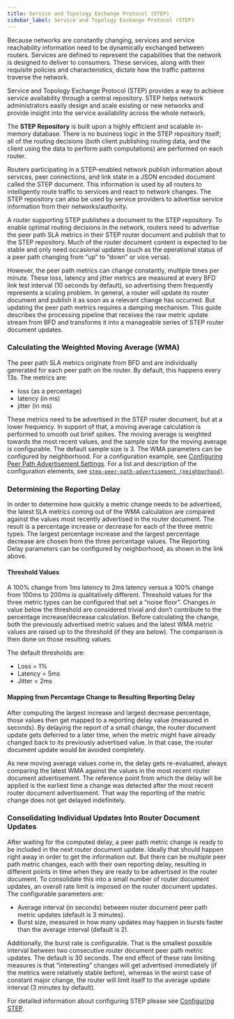 ```yaml
---
title: Service and Topology Exchange Protocol (STEP)
sidebar_label: Service and Topology Exchange Protocol (STEP)
---
```


Because networks are constantly changing, services and service reachability information need to be dynamically exchanged between routers. Services are defined to represent the capabilities that the network is designed to deliver to consumers. These services, along with their requisite policies and characteristics, dictate how the traffic patterns traverse the network. 

Service and Topology Exchange Protocol (STEP) provides a way to achieve service availability through a central repository. STEP helps network administrators easily design and scale existing or new networks and provide insight into the service availability across the whole network.

The **STEP Repository** is built upon a highly efficient and scalable in-memory database. There is no business logic in the STEP repository itself; all of the routing decisions (both client publishing routing data, and the client using the data to perform path computations) are performed on each router.

Routers participating in a STEP-enabled network publish information about services, peer connections, and link state in a JSON encoded document called the STEP document. This information is used by all routers to intelligently route traffic to services and react to network changes. The STEP repository can also be used by service providers to advertise service information from their networks/authority.

A router supporting STEP publishes a document to the STEP repository. To enable optimal routing decisions in the network, routers need to advertise the peer path SLA metrics in their STEP router document and publish that to the STEP repository. Much of the router document content is expected to be stable and only need occasional updates (such as the operational status of a peer path changing from “up” to “down” or vice versa). 

However, the peer path metrics can change constantly, multiple times per minute. These loss, latency and jitter metrics are measured at every BFD link test interval (10 seconds by default), so advertising them frequently represents a scaling problem. In general, a router will update its router document and publish it as soon as a relevant change has occurred. But updating the peer path metrics requires a damping mechanism. This guide describes the processing pipeline that receives the raw metric update stream from BFD and transforms it into a manageable series of STEP router document updates. 

### Calculating the Weighted Moving Average (WMA)

The peer path SLA metrics originate from BFD and are individually generated for each peer path on the router. By default, this happens every 13s. The metrics are:

- loss (as a percentage)
- latency (in ms)
- jitter (in ms)

These metrics need to be advertised in the STEP router document, but at a lower frequency. In support of that, a moving average calculation is performed to smooth out brief spikes. The moving average is weighted towards the most recent values, and the sample size for the moving average is configurable. The default sample size is 3. The WMA parameters can be configured by neighborhood. For a configuration example, see [Configuring Peer Path Advertisement Settings](config_STEP.md#configuring-peer-path-advertisement-settings). For a list and description of the configuration elements, see [`step-peer-path-advertisement (neighborhood)`](config_reference_guide.md#step-peer-path-advertisement-neighborhood).

### Determining the Reporting Delay

In order to determine how quickly a metric change needs to be advertised, the latest SLA metrics coming out of the WMA calculation are compared against the values most recently advertised in the router document. The result is a percentage increase or decrease for each of the three metric types. The largest percentage increase and the largest percentage decrease are chosen from the three percentage values. The Reporting Delay parameters can be configured by neighborhood, as shown in the link above.

#### Threshold Values

A 100% change from 1ms latency to 2ms latency versus a 100% change from 100ms to 200ms is qualitatively different. Threshold values for the three metric types can be configured that set a “noise floor”. Changes in value below the threshold are considered trivial and don’t contribute to the percentage increase/decrease calculation. Before calculating the change, both the previously advertised metric values and the latest WMA metric values are raised up to the threshold (if they are below). The comparison is then done on those resulting values.

The default thresholds are:
- Loss = 1%
- Latency = 5ms
- Jitter = 2ms

#### Mapping from Percentage Change to Resulting Reporting Delay

After computing the largest increase and largest decrease percentage, those values then get mapped to a reporting delay value (measured in seconds). By delaying the report of a small change, the router document update gets deferred to a later time, when the metric might have already changed back to its previously advertised value. In that case, the router document update would be avoided completely.

As new moving average values come in, the delay gets re-evaluated, always comparing the latest WMA against the values in the most recent router document advertisement. The reference point from which the delay will be applied is the earliest time a change was detected after the most recent router document advertisement. That way the reporting of the metric change does not get delayed indefinitely. 

### Consolidating Individual Updates Into Router Document Updates

After waiting for the computed delay, a peer path metric change is ready to be included in the next router document update. Ideally that should happen right away in order to get the information out. But there can be multiple peer path metric changes, each with their own reporting delay, resulting in different points in time when they are ready to be advertised in the router document.
To consolidate this into a small number of router document updates, an overall rate limit is imposed on the router document updates. The configurable parameters are:

- Average interval (in seconds) between router document peer path metric updates (default is 3 minutes).
- Burst size, measured in how many updates may happen in bursts faster than the average interval (default is 2).

Additionally, the burst rate is configurable. That is the smallest possible interval between two consecutive router document peer path metric updates. The default is 30 seconds. The end effect of these rate limiting measures is that “interesting” changes will get advertised immediately (if the metrics were relatively stable before), whereas in the worst case of constant major change, the router will limit itself to the average update interval (3 minutes by default).

For detailed information about configuring STEP please see [Configuring STEP](config_STEP.md). 
